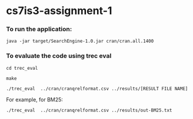 # cs7is3-assignment-1

### To run the application: 
`java -jar target/SearchEngine-1.0.jar cran/cran.all.1400`

### To evaluate the code using trec eval
`cd trec_eval`


`make`


`./trec_eval  ../cran/cranqrelformat.csv ../results/[RESULT FILE NAME]`

For example, for BM25:

`./trec_eval  ../cran/cranqrelformat.csv ../results/out-BM25.txt  `
